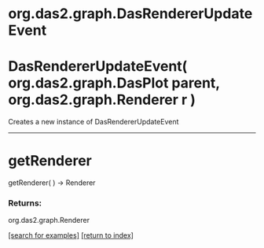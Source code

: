 # org.das2.graph.DasRendererUpdateEvent



# DasRendererUpdateEvent( org.das2.graph.DasPlot parent, org.das2.graph.Renderer r )
Creates a new instance of DasRendererUpdateEvent

***
<a name="getRenderer"></a>
# getRenderer
getRenderer(  ) &rarr; Renderer



### Returns:
org.das2.graph.Renderer


<a href="https://github.com/autoplot/dev/search?q=getRenderer&unscoped_q=getRenderer">[search for examples]</a>
<a href="https://github.com/autoplot/documentation/blob/master/javadoc/index-all.md">[return to index]</a>

